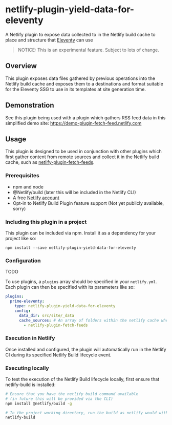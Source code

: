 # netlify-plugin-yield-data-for-eleventy

A Netlify plugin to expose data collected to in the Netlify build cache to place and structure that [Eleventy](https://11ty.io) can use

> NOTICE: This is an experimental feature. Subject to lots of change.

## Overview

This plugin exposes data files gathered by previous operations into the Netlify build cache and exposes them to a destinations and format suitable for the Eleventy SSG to use in its templates at site generation time.

## Demonstration

See this plugin being used with a plugin which gathers RSS feed data in this simplified demo site: https://demo-plugin-fetch-feed.netlify.com


## Usage

This plugin is designed to be used in conjunction with other plugins which first gather content from remote sources and collect it in the Netlify build cache, such as [netlify-plugin-fetch-feeds](https://github.com/philhawksworth/netlify-plugin-fetch-feeds).



### Prerequisites

- npm and node
- @Netlify/build (later this will be included in the Netlify CLI)
- A free [Netlify account](https://netlify.com)
- Opt-in to Netlify Build Plugin feature support (Not yet publicly available, sorry)


### Including this plugin in a project

This plugin can be included via npm. Install it as a dependency for your project like so:

```
npm install --save netlify-plugin-yield-data-for-eleventy
```

### Configuration

TODO

To use plugins, a `plugins` array should be specified in your `netlify.yml`. Each plugin can then be specified with its parameters like so:

```yaml
plugins:
  prime-eleventy:
    type: netlify-plugin-yield-data-for-eleventy
    config:
      data_dir: src/site/_data
      cache_sources: # An array of folders within the netlify cache where data should be sourced
        - netlify-plugin-fetch-feeds
```

### Execution in Netlify

Once installed and configured, the plugin will automatically run in the Netlify CI during its specified Netlify Build lifecycle event.

### Executing locally

To test the execution of the Netlify Build lifecycle locally, first ensure that netlify-build is installed:

```bash
# Ensure that you have the netlify build command available
# (in future this will be provided via the CLI)
npm install @netlify/build -g

# In the project working directory, run the build as netlify would with the build bot
netlify-build
```
